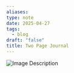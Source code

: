 ```yaml
---
aliases: 
type: note
date: 2025-04-27
tags:
  - blog
draft: "false"
title: Two Page Journal
---
```

![Image Description](/images/20250429%20-%20Two%20Page%20Journal.jpeg)
